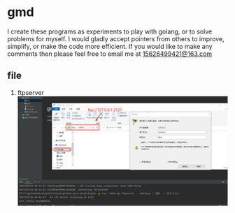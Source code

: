 # gmd
I create these  programs as experiments to play with golang, or to solve problems for myself. I would gladly accept pointers from others to improve, simplify, or make the code more efficient. If you would like to make any comments then please feel free to email me at 15626499421@163.com

## file
1. ftpserver 
![api](docs/ftpserver.png)
